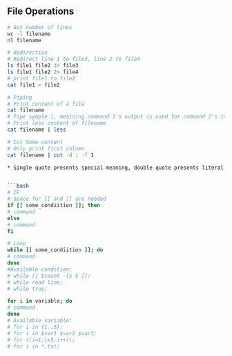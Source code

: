 ## File Operations
```Bash
# Get number of lines
wc -l filename
nl filename

# Redirection
# Redirect line 1 to file3, line 2 to file4
ls file1 file2 1> file3
ls file1 file2 2> file4
# print file1 to file2
cat file1 > file2 

# Piping
# Print content of a file
cat filename
# Pipe symple |, meaining command 1's output is used for command 2's input
# Print less content of filename
cat filename | less

# Cut Some content
# Only print first column
cat filename | cut -d : -f 1

* Single quote presents special meaning, double quote presents literal meaning, except $, \, etc


```bash
# IF
# Space for [[ and ]] are needed
if [[ some_condiition ]]; then
# command
else
# command
fi

# Loop
while [[ some_condiition ]]; do
# command
done
#Available condition:
# while [[ $count -ls 5 ]];
# while read line;
# while true;

for i in variable; do
# command
done
# Available variable:
# for i in {1..5};
# for i in $var1 $var2 $var3;
# for ((i=1;i<5;i++));
# for i in *.txt;
```